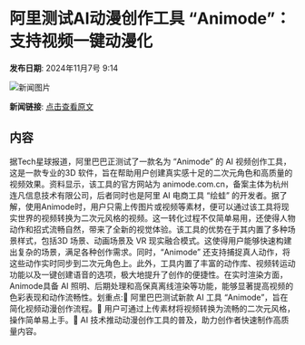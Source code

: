 # 阿里测试AI动漫创作工具 “Animode”：支持视频一键动漫化

**发布日期**: 2024年11月7号 9:14

![新闻图片](https://upload.chinaz.com/2024/1107/6386656761725854767207165.png)

**新闻链接**: [点击查看原文](https://www.aibase.com/zh/news/13054)

## 内容

据Tech星球报道，阿里巴巴正测试了一款名为 “Animode” 的 AI 视频创作工具，这是一款专业的3D 软件，旨在帮助用户创建真实感十足的二次元角色和高质量的视频效果。资料显示，该工具的官方网站为 animode.com.cn，备案主体为杭州连凡信息技术有限公司，后者同时也是阿里 AI 电商工具 “绘蛙” 的开发者。据了解，使用Animode时，用户只需上传图片或视频等素材，便可以通过该工具将现实世界的视频转换为二次元风格的视频。这一转化过程不仅简单易用，还使得人物动作和招式流畅自然，带来了全新的视觉体验。该工具的优势在于其内置了多种场景样式，包括3D 场景、动画场景及 VR 现实融合模式。这使得用户能够快速构建出复杂的场景，满足各种创作需求。同时，“Animode” 还支持捕捉真人动作，将这些动作实时同步到二次元角色上。此外，工具内置了丰富的动作库、视频转运动功能以及一键创建语音的选项，极大地提升了创作的便捷性。在实时渲染方面，Animode具备 AI 照明、后期处理和高保真离线渲染等功能，能够显著提高视频的色彩表现和动作流畅性。划重点:🌟 阿里巴巴测试新款 AI 工具 “Animode”，旨在简化视频动漫创作流程。🎥 用户可通过上传素材将视频转换为流畅的二次元风格，操作简单易上手。🚀 AI 技术推动动漫创作工具的普及，助力创作者快速制作高质量内容。

